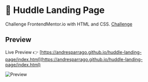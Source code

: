 # 🌈 Huddle Landing Page

Challenge FrontendMentor.io with HTML and CSS. [Challenge](https://www.frontendmentor.io/challenges/huddle-landing-page-with-alternating-feature-blocks-5ca5f5981e82137ec91a5100)


## Preview

Live Preview 👉 [https://andresparrago.github.io/huddle-landing-page/index.html](https://andresparrago.github.io/huddle-landing-page/index.html)

![Preview](https://repository-images.githubusercontent.com/280765076/db0eeb00-c9ab-11ea-8665-cc72c46787d8)

